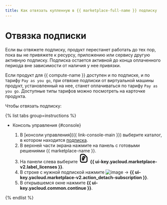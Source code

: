 ```yaml
---
title: Как отвязать купленную в {{ marketplace-full-name }} подписку
---
```


# Отвязка подписки

Если вы отвяжете подписку, продукт перестанет работать до тех пор, пока вы не привяжете к ресурсу, приложению или сервису другую активную подписку. Подписка остается активной до конца оплаченного периода вне зависимости от наличия у нее привязки.

Если продукт для {{ compute-name }} доступен и по подписке, и по тарифу `Pay as you go`, при отвязке подписки от виртуальной машины продукт, установленный на нее, станет оплачиваться по тарифу `Pay as you go`. Доступные типы тарифов можно посмотреть на карточке продукта.

Чтобы отвязать подписку:

{% list tabs group=instructions %}

- Консоль управления {#console}

    1. В [консоли управления]({{ link-console-main }}) выберите каталог, в котором находится [подписка](../../concepts/users/subscription.md).
    1. В верхней части экрана нажмите на панель с готовыми решениями {{ marketplace-name }}.
    1. На панели слева выберите ![image](../../../_assets/console-icons/file-ruble.svg) **{{ ui-key.yacloud.marketplace-v2.label_licenses }}**.
    1. В строке с нужной подпиской нажмите ![image](../../../_assets/console-icons/ellipsis.svg) → **{{ ui-key.yacloud.marketplace-v2.action_detach-subscription }}**.
    1. В открывшемся окне нажмите **{{ ui-key.yacloud.common.continue }}**.

{% endlist %}
